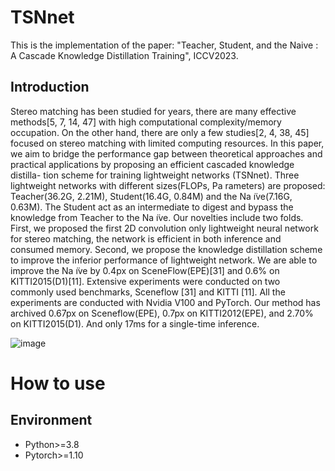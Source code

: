 # TSNnet
This is the implementation of the paper: "Teacher, Student, and the Naive : A Cascade Knowledge Distillation Training", ICCV2023.

## Introduction
Stereo matching has been studied for years, there are many effective methods[5, 7, 14, 47] with high computational complexity/memory occupation. On the other hand, there are only a few studies[2, 4, 38, 45] focused on stereo matching with limited computing resources. In this paper, we aim to bridge the performance gap
between theoretical approaches and practical applications by proposing an efficient cascaded knowledge distilla-
tion scheme for training lightweight networks (TSNnet). Three lightweight networks with different sizes(FLOPs, Pa
rameters) are proposed: Teacher(36.2G, 2.21M), Student(16.4G, 0.84M) and the Na ̈ıve(7.16G, 0.63M). The Student act as an intermediate to digest and bypass the knowledge from Teacher to the Na ̈ıve. Our novelties include two folds. First, we proposed the first 2D convolution only lightweight neural network for stereo matching, the network is efficient in both inference and consumed memory. Second, we propose the knowledge distillation scheme
to improve the inferior performance of lightweight network. We are able to improve the Na ̈ıve by 0.4px on
SceneFlow(EPE)[31] and 0.6% on KITTI2015(D1)[11]. Extensive experiments were conducted on two commonly used benchmarks, Sceneflow [31] and KITTI [11]. All the experiments are conducted with Nvidia V100 and PyTorch.
Our method has archived 0.67px on Sceneflow(EPE), 0.7px on KITTI2012(EPE), and 2.70% on KITTI2015(D1). And
only 17ms for a single-time inference.


![image](https://github.com/pan0793/TSNnet/blob/main/img/workflow.png)

# How to use

## Environment
* Python>=3.8
* Pytorch>=1.10